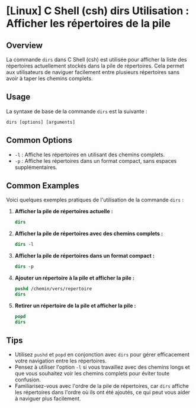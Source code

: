 # [Linux] C Shell (csh) dirs Utilisation : Afficher les répertoires de la pile

## Overview
La commande `dirs` dans C Shell (csh) est utilisée pour afficher la liste des répertoires actuellement stockés dans la pile de répertoires. Cela permet aux utilisateurs de naviguer facilement entre plusieurs répertoires sans avoir à taper les chemins complets.

## Usage
La syntaxe de base de la commande `dirs` est la suivante :

```
dirs [options] [arguments]
```

## Common Options
- `-l` : Affiche les répertoires en utilisant des chemins complets.
- `-p` : Affiche les répertoires dans un format compact, sans espaces supplémentaires.

## Common Examples
Voici quelques exemples pratiques de l'utilisation de la commande `dirs` :

1. **Afficher la pile de répertoires actuelle :**
   ```csh
   dirs
   ```

2. **Afficher la pile de répertoires avec des chemins complets :**
   ```csh
   dirs -l
   ```

3. **Afficher la pile de répertoires dans un format compact :**
   ```csh
   dirs -p
   ```

4. **Ajouter un répertoire à la pile et afficher la pile :**
   ```csh
   pushd /chemin/vers/repertoire
   dirs
   ```

5. **Retirer un répertoire de la pile et afficher la pile :**
   ```csh
   popd
   dirs
   ```

## Tips
- Utilisez `pushd` et `popd` en conjonction avec `dirs` pour gérer efficacement votre navigation entre les répertoires.
- Pensez à utiliser l'option `-l` si vous travaillez avec des chemins longs et que vous souhaitez voir les chemins complets pour éviter toute confusion.
- Familiarisez-vous avec l'ordre de la pile de répertoires, car `dirs` affiche les répertoires dans l'ordre où ils ont été ajoutés, ce qui peut vous aider à naviguer plus facilement.